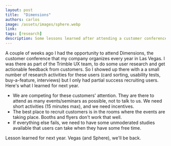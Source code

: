 ```yaml
---
layout: post
title:  "Dimensions"
authors: carlos
image: /assets/images/sphere.webp
link:
tags: [research]
description: Some lessons learned after attending a customer conference in Vegas.
---
```


A couple of weeks ago I had the opportunity to attend Dimensions, the customer conference that my company organizes every year in Las Vegas. I was there as part of the Trimble UX team, to do some user research and get actionable feedback from customers. So I showed up there with a a small number of research activities for these users (card sorting, usability tests, buy-a-feature, interviews) but I only had partial success recruiting users. Here's what I learned for next year.

- We are competing for these customers' attention. They are there to attend as many events/seminars as possible, not to talk to us. We need short activities (15 minutes max), and we need incentives.
- The best place to recruit customers is in the rooms where the events are taking place. Booths and flyers don't work that well.
- If everything else fails, we need to have some unmoderated studies available that users can take when they have some free time.

Lesson learned for next year. Vegas (and Sphere), we'll be back.
